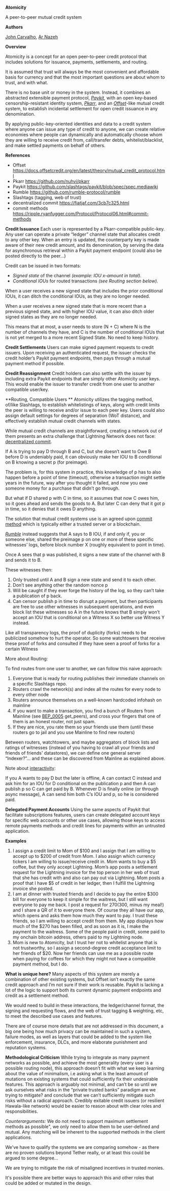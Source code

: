 **Atomicity**

A peer-to-peer mutual credit system

**Authors**

[John Carvalho](https://github.com/BitcoinErrorLog), [Ar Nazeh](https://github.com/Nuhvi)

**Overview**

Atomicity is a concept for an open peer-to-peer credit protocol that includes solutions for issuance, payments, settlements, and routing. 

It is assumed that trust will always be the most convenient and affordable basis for currency and that the most important questions are about whom to trust, and with what. 

There is no base unit or money in the system. Instead, it combines an abstracted extensible payment protocol, *[Paykit](https://github.com/slashtags/paykit/blob/spec/spec.mediawiki)*, with an open key-based censorship-resistant identity system, *[Pkarr](https://github.com/nuhvi/pkarr)*, and an *[Offset](https://docs.offsetcredit.org/en/latest/theory/mutual_credit_protocol.html)*-like mutual credit system, to establish incidental settlement for open credit issuance in any denomination.

By applying public-key-oriented identities and data to a credit system where anyone can issue any type of credit to anyone, we can create relative economies where people can dynamically and automatically choose whom they are willing to receive credit from, call/transfer debts, whitelist/blacklist, and make settled payments on behalf of others.

**References**
- Offset https://docs.offsetcredit.org/en/latest/theory/mutual_credit_protocol.html
- Pkarr https://github.com/nuhvi/pkarr
- Paykit https://github.com/slashtags/paykit/blob/spec/spec.mediawiki
- Rumble https://github.com/rumble-protocol/rumble
- Slashtags (tagging, web of trust)
- decentralized commit https://fiatjaf.com/3cb7c325.html
- commit methods https://ripple.ryanfugger.com/Protocol/Protocol06.html#commit-methods

**Credit Issuance**
Each user is represented by a Pkarr-compatible public-key. Any user can operate a private “ledger” channel state that allocates credit to any other key. When an entry is updated, the counterparty key is made aware of their new credit amount, and its denomination, by serving the data for asynchronous retrieval within a Paykit payment endpoint (could also be posted directly to the peer…)

Credit can be issued in two formats:

- *Signed state* of the channel *(example: IOU x-amount in total).*
- *Conditional IOUs* for routed transactions *(see Routing section below).*

When a user receives a new signed state that includes the prior conditional IOUs, it can ditch the conditional IOUs, as they are no longer needed.

When a user receives a new signed state that is more recent than a previous signed state, and with higher IOU value, it can also ditch older signed states as they are no longer needed.

This means that at most, a user needs to store (N + C) where N is the number of channels they have, and C is the number of conditional IOUs that is not yet merged to a more recent Signed State. No need to keep history.

**Credit Settlements**
Users can make signed payment requests to credit issuers. Upon receiving an authenticated request, the issuer checks the credit holder’s Paykit payment endpoints, then pays through a mutual payment method if possible.

**Credit Reassignment** 
Credit holders can also settle with the issuer by including extra Paykit endpoints that are simply other Atomicity user keys. This would enable the issuer to transfer credit from one user to another compatible user/key. 

**Routing, Compatible Users **
Atomicity utilizes the tagging method, of/like Slashtags, to establish whitelistings of keys, along with credit limits the peer is willing to receive and/or issue to each peer key. Users could also assign default settings for degrees of separation (WoT distance), and effectively establish mutual credit channels with states. 

While mutual credit channels are straightforward, creating a network out of them presents an extra challenge that Lightning Network does not face: [decentralized commit](https://fiatjaf.com/3cb7c325.html).

If A is trying to pay D through B and C, but she doesn’t want to Owe B before D is undeniably paid, it can obviously make her IOU to B conditional on B knowing a secret p (for preimage).

The problem is, for this system in practice, this knowledge of p has to also happen before a point of time (timeout), otherwise a transaction might settle years in the future, way after you thought it failed, and now you owe someone money for a purchase that didn’t go through.

But what if D shared p with C in time, so it assumes that now C owes him, so it goes ahead and sends the goods to A. But later C can deny that it got p in time, so it denies that it owes D anything.

The solution that mutual credit systems use is an agreed upon [commit method](https://ripple.ryanfugger.com/Protocol/Protocol06.html#commit-methods) which is typically either a trusted server or a blockchain.

[*Rumble*](https://github.com/rumble-protocol/rumble?tab=readme-ov-file#witness-commit-method) instead suggests that A says to B IOU, if and only if, you or someone else, shared the preimage p on one or more of these specific witnesses’ logs, before block number X (roughly equivalent to point in time).

Once A sees that p was published, it signs a new state of the channel with B and sends it to B.

These witnesses then:

1. Only trusted until A and B sign a new state and send it to each other.
2. Don’t see anything other the random nonce p 
3. Will be caught if they ever forge the history of the log, so they can’t take a publication of p back.
4. Can censor publish p in time to disrupt a payment, but then participants are free to use other witnesses in subsequent operations, and even block list these witnesses so A in the future knows that B simply won’t accept an IOU that is conditional on a Witness X so better use Witness Y instead.

Like all transparency logs, the proof of duplicity (forks) needs to be publicized somehow to hurt the operator. So some watchtowers that receive these proof of forks and consulted if they have seen a proof of forks for a certain Witness 

More about Routing:

To find routes from one user to another, we can follow this naive approach:

1. Everyone that is ready for routing publishes their immediate channels on a specific Slashtags repo.
2. Routers crawl the network(s) and index all the routes for every node to every other node
3. Routers announce themselves on a well-known hardcoded infohash on mainline
4. If you want to make a transaction, you find a bunch of Routers from Mainline (see [BEP_0005](https://www.bittorrent.org/beps/bep_0005.html) get_peers), and cross your fingers that one of them is an honest router, not just spam.
5. If they are nice, you rate them so your friends use them (until these routers go to jail and you use Mainline to find new routers)

Between routers, watchtowers, and maybe aggregators of block lists and ratings of witnesses (instead of you having to crawl all your friends and friends of friends' datastores), we can define one general server “Indexer?”... and these can be discovered from Mainline as explained above.

Note about [interactivity](https://github.com/rumble-protocol/rumble?tab=readme-ov-file#non-interactivity):

If you A wants to pay D but the later is offline, A can contact C instead and ask him for an IOU for D conditional on the publication p and then A can publish p so C can get paid by B. Whenever D is finally online (or through async message), A can send him both C’s IOU and p, so he is considered paid. 

**Delegated Payment Accounts**
Using the same aspects of Paykit that facilitate subscriptions features, users can create delegated account keys for specific web accounts or other use cases, allowing those keys to access remote payments methods and credit lines for payments within an untrusted application.

**Examples**

1. I assign a credit limit to Mom of $100 and I assign that I am willing to accept up to $200 of credit from Mom. I also assign which currency tickers I am willing to issue/receive credit in.  Mom wants to buy a $5 coffee, but they only accept Lightning. Mom’s app posts a settlement request for the Lightning invoice for the top person in her web of trust that she has credit with and also can pay out via Lightning. Mom posts a proof that I have $5 of credit in her ledger, then I fulfill the Lightning invoice she posted.
2. I am at dinner with trusted friends and I decide to pay the entire $300 bill for everyone to keep it simple for the waitress, but I still want everyone to pay me back. I post a request for $270 ($300, minus my meal!) and I share a QR of it to everyone there. Of course they all have our app, which opens and asks them how much they want to pay. I trust these friends, so I am willing to accept credit from them. My app displays how much of the $270 has been filled, and as soon as it is, I make the payment to the waitress. Some of the people paid in credit, some paid to my onchain bitcoin address, others paid to my Lightning node.
3. Mom is new to Atomicity, but I trust her not to whitelist anyone that is not trustworthy, so I assign a second-degree credit acceptance limit to her friends of $20. Now her friends can use me as a possible route when paying for coffees for which they might not have a compatible payment method, but I do. 

**What is unique here?**
Many aspects of this system are merely a combination of other existing systems, but Offset isn’t exactly the same credit approach and I’m not sure if their work is reusable. Paykit is lacking a lot of the logic to support both its current dynamic payment endpoints and credit as a settlement method. 

We would need to build in these interactions, the ledger/channel format, the signing and requesting flows, and the web of trust tagging & weighting, etc, to meet the described use cases and features.

There are of course more details that are not addressed in this document, a big one being how much privacy can be maintained in such a system, failure modes, as well as layers that could be added to the system like enforcement, insurance, DLCs, and more elaborate punishment and reputation systems. 

**Methodological Criticism** 
While trying to integrate as many payment networks as possible, and achieve the most generality (every user is a possible routing node), this approach doesn’t fit with what we keep learning about the value of minimalism, i.e asking what is the least amount of mutations on existing systems that could sufficiently fix their undesirable features. This approach is arguably not minimal, and can’t be so until we ask ourselves what risks in the “private trusted banks” paradigm are we trying to mitigate? and conclude that we can’t sufficiently mitigate such risks without a radical approach. Credibly exitable credit issuers (or resilient Hawala-like network) would be easier to reason about with clear roles and responsibilities.

*Counterarguments:*
We do not need to support maximum settlement methods as possible", we only need to allow them to be user-defined and mutual. Any matching will be inherent to the supported methods in the client applications. 

We've have to qualify the systems we are comparing somehow - as there are no proven solutions beyond Tether really, or at least this could be argued to some degree...

We are trying to mitigate the risk of misaligned incentives in trusted monies.

It's possible there are better ways to approach this and other roles that could be added or mutated in the design.
